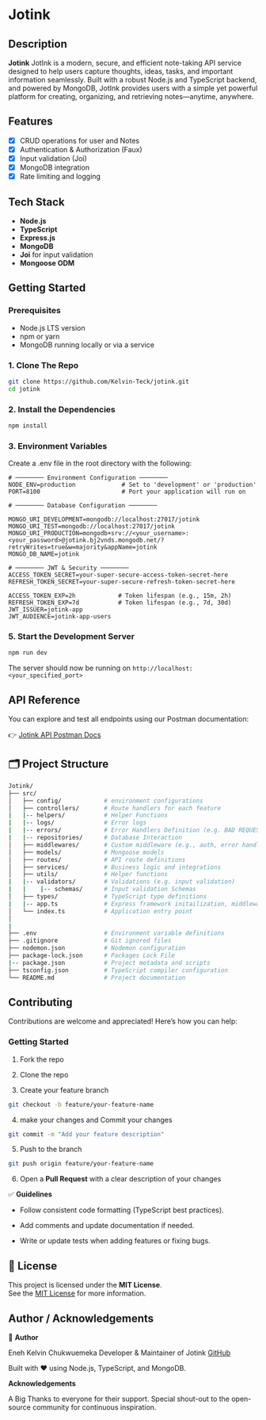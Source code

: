# Jotink



## Description

**Jotink**  JotInk is a modern, secure, and efficient note-taking API service designed to help users capture thoughts, ideas, tasks, and important information seamlessly. Built with a robust Node.js and TypeScript backend, and powered by MongoDB, JotInk provides users with a simple yet powerful platform for creating, organizing, and retrieving notes—anytime, anywhere.


## Features 

- [x] CRUD operations for user and Notes
- [x] Authentication & Authorization (Faux)
- [x] Input validation (Joi)
- [x] MongoDB integration
- [x] Rate limiting and logging

## Tech Stack

- **Node.js**
- **TypeScript**
- **Express.js**
- **MongoDB** 
- **Joi** for input validation
- **Mongoose ODM** 

## Getting Started

### Prerequisites

- Node.js LTS version
- npm or yarn
- MongoDB running locally or via a service

### 1. Clone The Repo

```bash
git clone https://github.com/Kelvin-Teck/jotink.git
cd jotink
```
### 2. Install the Dependencies

```bash
npm install
```

### 3. Environment Variables

Create a .env file in the root directory with the following:

```env
# ──────── Environment Configuration ────────
NODE_ENV=production             # Set to 'development' or 'production'
PORT=8100                       # Port your application will run on

# ──────── Database Configuration ────────

MONGO_URI_DEVELOPMENT=mongodb://localhost:27017/jotink
MONGO_URI_TEST=mongodb://localhost:27017/jotink
MONGO_URI_PRODUCTION=mongodb+srv://<your_username>:<your_password>@jotink.bj2vnds.mongodb.net/?retryWrites=true&w=majority&appName=jotink
MONGO_DB_NAME=jotink

# ──────── JWT & Security ────────
ACCESS_TOKEN_SECRET=your-super-secure-access-token-secret-here
REFRESH_TOKEN_SECRET=your-super-secure-refresh-token-secret-here

ACCESS_TOKEN_EXP=2h            # Token lifespan (e.g., 15m, 2h)
REFRESH_TOKEN_EXP=7d           # Token lifespan (e.g., 7d, 30d)
JWT_ISSUER=jotink-app
JWT_AUDIENCE=jotink-app-users

```

### 5. Start the Development Server
```bash
npm run dev
```
The server should now be running on `http://localhost:<your_specified_port>`


## API Reference

You can explore and test all endpoints using our Postman documentation:

👉 [Jotink API Postman Docs](https://documenter.getpostman.com/view/30059286/2sB34ZpiyC)

## 🗂️ Project Structure

```bash
Jotink/
├── src/
│   ├── config/            # environment configurations   
│   ├── controllers/       # Route handlers for each feature
|   |-- helpers/           # Helper Functions
|   |-- logs/              # Error logs
|   |-- errors/            # Error Handlers Definition (e.g. BAD REQUEST, FORBIDDEN REQUEST,etc.) 
|   |-- repositories/      # Database Interaction 
│   ├── middlewares/       # Custom middleware (e.g., auth, error handler)
│   ├── models/            # Mongoose models
│   ├── routes/            # API route definitions
│   ├── services/          # Business logic and integrations
│   ├── utils/             # Helper functions
|   |-- validators/        # Validations (e.g. input validation)
|   |    |-- schemas/      # Input validation Schemas
│   ├── types/             # TypeScript type definitions
|   |-- app.ts             # Express framework initailization, middleware setup, etc.  
│   └── index.ts           # Application entry point
│
|
├── .env                   # Environment variable definitions
├── .gitignore             # Git ignored files
├── nodemon.json           # Nodemon configuration
├── package-lock.json      # Packages Lock File    
|-- package.json           # Project metadata and scripts
├── tsconfig.json          # TypeScript compiler configuration
└── README.md              # Project documentation


```

## Contributing

Contributions are welcome and appreciated! Here’s how you can help:

### Getting Started

1. Fork the repo

2. Clone the repo

3. Create your feature branch

```bash
git checkout -b feature/your-feature-name
```
4. make your changes and Commit your changes

```bash
git commit -m "Add your feature description"
```
5. Push to the branch 

```bash
git push origin feature/your-feature-name
```
6. Open a **Pull Request** with a clear description of your changes

✅ **Guidelines**
- Follow consistent code formatting (TypeScript best practices).

- Add comments and update documentation if needed.

- Write or update tests when adding features or fixing bugs.

## 🪪 License
This project is licensed under the **MIT License**.  
See the [MIT License](https://opensource.org/licenses/MIT) for more information.


## Author / Acknowledgements
👤 **Author**

Eneh Kelvin Chukwuemeka
Developer & Maintainer of Jotink
[GitHub](https://github.com/Kelvin-Teck)

Built with ❤️ using Node.js, TypeScript, and MongoDB.

**Acknowledgements**

A Big Thanks to everyone for their support.
Special shout-out to the open-source community for continuous inspiration.